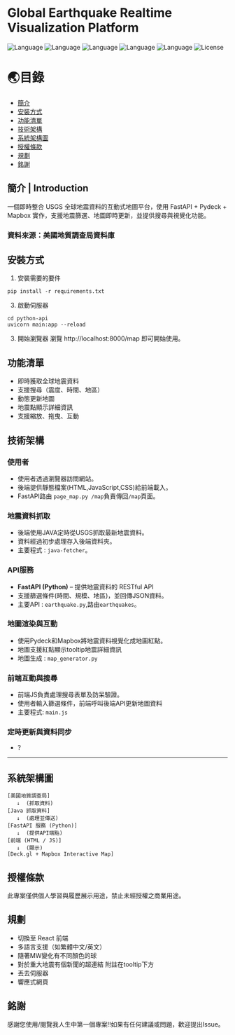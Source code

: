   # Global Earthquake Realtime Visualization Platform
![Language](https://img.shields.io/badge/language-python-blue)
![Language](https://img.shields.io/badge/language-JS-yellow)
![Language](https://img.shields.io/badge/language-JAVA-red)
![Language](https://img.shields.io/badge/language-CSS-purple)
![Language](https://img.shields.io/badge/language-HTML-brown)
![License](https://img.shields.io/badge/license-yes-yellow)

# 🌏目錄
- [簡介](#專案簡介)
- [安裝方式](#安裝方式)
- [功能清單](#功能清單)
- [技術架構](#技術架構)
- [系統架構圖](#系統架構圖)
- [授權條款](#授權條款)
- [規劃](#規劃)
- [銘謝](#銘謝)
  
## 簡介 | Introduction
一個即時整合 USGS 全球地震資料的互動式地圖平台，使用 FastAPI + Pydeck + Mapbox 實作，支援地震篩選、地圖即時更新，並提供搜尋與視覺化功能。  


### 資料來源：美國地質調查局資料庫

## 安裝方式
1. 安裝需要的要件
```
pip install -r requirements.txt
```
3. 啟動伺服器
```
cd python-api
uvicorn main:app --reload
```
3. 開始瀏覽器
瀏覽 http://localhost:8000/map 即可開始使用。

## 功能清單
- 即時獲取全球地震資料
- 支援搜尋（震度、時間、地區）
- 動態更新地圖
- 地震點顯示詳細資訊
- 支援縮放、拖曳、互動

## 技術架構
### 使用者
  - 使用者透過瀏覽器訪問網站。
  - 後端提供靜態檔案(HTML,JavaScript,CSS)給前端載入。
  - FastAPI路由 `page_map.py /map`負責傳回`/map`頁面。  
### 地震資料抓取
  - 後端使用JAVA定時從USGS抓取最新地震資料。
  - 資料經過初步處理存入後端資料夾。
  - 主要程式 : `java-fetcher`。
### API服務
  - **FastAPI (Python)** – 提供地震資料的 RESTful API
  - 支援篩選條件(時間、規模、地區)，並回傳JSON資料。
  - 主要API : `earthquake.py`,路由`earthquakes`。  
### 地圖渲染與互動
  - 使用Pydeck和Mapbox將地震資料視覺化成地圖紅點。
  - 地圖支援紅點顯示tooltip地震詳細資訊
  - 地圖生成 : `map_generator.py`
### 前端互動與搜尋
  - 前端JS負責處理搜尋表單及防呆驗證。
  - 使用者輸入篩選條件，前端呼叫後端API更新地圖資料
  - 主要程式: `main.js`  
### 定時更新與資料同步
  - ?

---
## 系統架構圖

```
[美國地質調查局] 
   ↓  (抓取資料)
[Java 抓取資料]
   ↓  (處理並傳送)
[FastAPI 服務 (Python)]
   ↓  (提供API端點)
[前端 (HTML / JS)]
   ↓  (顯示)
[Deck.gl + Mapbox Interactive Map]
```
## 授權條款
此專案僅供個人學習與履歷展示用途，禁止未經授權之商業用途。  

## 規劃
- 切換至 React 前端
- 多語言支援（如繁體中文/英文）
- 隨著MW變化有不同顏色的球
- 對於重大地震有個新聞的超連結 附註在tooltip下方
- 丟去伺服器
- 響應式網頁

## 銘謝
感謝您使用/閱覽我人生中第一個專案!!如果有任何建議或問題，歡迎提出Issue。  

